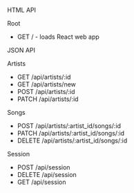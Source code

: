 HTML API

Root
  - GET / - loads React web app

JSON API

Artists
  - GET /api/artists/:id
  - GET /api/artists/new
  - POST /api/artists/:id
  - PATCH /api/artists/:id

Songs
  - POST /api/artists/:artist_id/songs/:id
  - PATCH /api/artists/:artist_id/songs/:id  
  - DELETE /api/artists/:artist_id/songs/:id  

Session
  - POST /api/session
  - DELETE /api/session
  - GET /api/session
